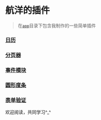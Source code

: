 # 航洋的插件

> 在[`app`](https://github.com/hangyangws/myPlugin/tree/master/apps)目录下包含我制作的一些简单插件

### [日历](https://github.com/hangyangws/myPlugin/tree/master/apps/Calendar)

### [分页器](https://github.com/hangyangws/myPlugin/tree/master/apps/pagination)

### [事件模块](https://github.com/hangyangws/myPlugin/tree/master/apps/touch)

### [圆形度条](https://github.com/hangyangws/myPlugin/tree/master/apps/sector)

### [表单验证](https://github.com/hangyangws/myPlugin/tree/master/apps/verify)

欢迎阅读，共同学习^_^
